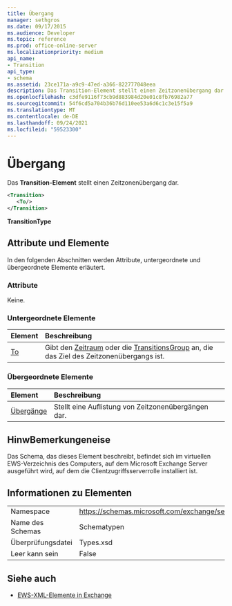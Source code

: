 ```yaml
---
title: Übergang
manager: sethgros
ms.date: 09/17/2015
ms.audience: Developer
ms.topic: reference
ms.prod: office-online-server
ms.localizationpriority: medium
api_name:
- Transition
api_type:
- schema
ms.assetid: 23ce171a-a9c9-47ed-a366-822777048eea
description: Das Transition-Element stellt einen Zeitzonenübergang dar.
ms.openlocfilehash: c3dfe9116f73cb9d883984d20e01c8fb76982a77
ms.sourcegitcommit: 54f6cd5a704b36b76d110ee53a6d6c1c3e15f5a9
ms.translationtype: MT
ms.contentlocale: de-DE
ms.lasthandoff: 09/24/2021
ms.locfileid: "59523300"
---
```

# <a name="transition"></a>Übergang

Das **Transition-Element** stellt einen Zeitzonenübergang dar. 
  
```xml
<Transition>
   <To/>
</Transition>
```

 **TransitionType**
## <a name="attributes-and-elements"></a>Attribute und Elemente

In den folgenden Abschnitten werden Attribute, untergeordnete und übergeordnete Elemente erläutert.
  
### <a name="attributes"></a>Attribute

Keine.
  
### <a name="child-elements"></a>Untergeordnete Elemente

|**Element**|**Beschreibung**|
|:-----|:-----|
|[To](to.md) <br/> |Gibt den [Zeitraum](period.md) oder die [TransitionsGroup](transitionsgroup.md) an, die das Ziel des Zeitzonenübergangs ist.  <br/> |
   
### <a name="parent-elements"></a>Übergeordnete Elemente

|**Element**|**Beschreibung**|
|:-----|:-----|
|[Übergänge](transitions.md) <br/> |Stellt eine Auflistung von Zeitzonenübergängen dar.  <br/> |
   
## <a name="remarks"></a>HinwBemerkungeneise

Das Schema, das dieses Element beschreibt, befindet sich im virtuellen EWS-Verzeichnis des Computers, auf dem Microsoft Exchange Server ausgeführt wird, auf dem die Clientzugriffsserverrolle installiert ist.
  
## <a name="element-information"></a>Informationen zu Elementen

|||
|:-----|:-----|
|Namespace  <br/> |https://schemas.microsoft.com/exchange/services/2006/types  <br/> |
|Name des Schemas  <br/> |Schematypen  <br/> |
|Überprüfungsdatei  <br/> |Types.xsd  <br/> |
|Leer kann sein  <br/> |False  <br/> |
   
## <a name="see-also"></a>Siehe auch



- [EWS-XML-Elemente in Exchange](ews-xml-elements-in-exchange.md)


